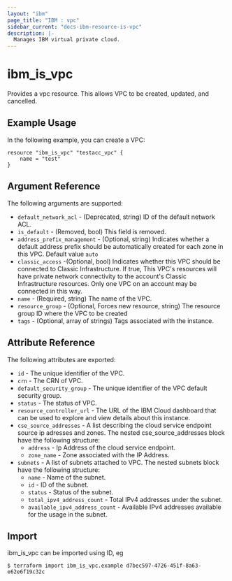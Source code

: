 ```yaml
---
layout: "ibm"
page_title: "IBM : vpc"
sidebar_current: "docs-ibm-resource-is-vpc"
description: |-
  Manages IBM virtual private cloud.
---
```


# ibm\_is_vpc

Provides a vpc resource. This allows VPC to be created, updated, and cancelled.


## Example Usage

In the following example, you can create a VPC:

```hcl
resource "ibm_is_vpc" "testacc_vpc" {
    name = "test"
}

```

## Argument Reference

The following arguments are supported:

* `default_network_acl` - (Deprecated, string) ID of the default network ACL.
* `is_default` - (Removed, bool) This field is removed.
* `address_prefix_management` - (Optional, string) Indicates whether a default address prefix should be automatically created for each zone in this VPC. Default value `auto`
* `classic_access` -(Optional, bool) Indicates whether this VPC should be connected to Classic Infrastructure. If true, This VPC's resources will have private network connectivity to the account's Classic Infrastructure resources. Only one VPC on an account may be connected in this way. 
* `name` - (Required, string) The name of the VPC.
* `resource_group` - (Optional, Forces new resource, string) The resource group ID where the VPC to be created
* `tags` - (Optional, array of strings) Tags associated with the instance.

## Attribute Reference

The following attributes are exported:

* `id` - The unique identifier of the VPC.
* `crn` - The CRN of VPC.
* `default_security_group` - The unique identifier of the VPC default security group.
* `status` - The status of VPC.
* `resource_controller_url` - The URL of the IBM Cloud dashboard that can be used to explore and view details about this instance.
* `cse_source_addresses` - A list describing the cloud service endpoint source ip adresses and zones. The nested cse_source_addresses block have the following structure:
   * `address` - Ip Address of the cloud service endpoint.
   * `zone_name` - Zone associated with the IP Address.
* `subnets` - A list of subnets attached to VPC. The nested subnets block have the following structure:
  * `name` - Name of the subnet.
  * `id` - ID of the subnet.
  * `status` -  Status of the subnet.
  * `total_ipv4_address_count` - Total IPv4 addresses under the subnet.
  * `available_ipv4_address_count` - Available IPv4 addresses available for the usage in the subnet.


## Import

ibm_is_vpc can be imported using ID, eg

```
$ terraform import ibm_is_vpc.example d7bec597-4726-451f-8a63-e62e6f19c32c
```